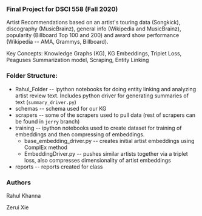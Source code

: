 ### Final Project for DSCI 558 (Fall 2020)

Artist Recommendations based on an artist's touring data (Songkick), discography (MusicBrainz), general info (Wikipedia and MusicBrainz), popularity (Billboard Top 100 and 200) and award show performance (Wikipedia -- AMA, Grammys, Billboard).

Key Concepts: Knowledge Graphs (KG), KG Embeddings, Triplet Loss, Peaguses Summarization model, Scraping, Entity Linking

### Folder Structure:

* Rahul_Folder -- ipython notebooks for doing entity linking and analyzing artist review text. Includes python driver for generating summaries of text (`summary_driver.py`)
* schemas -- schema used for our KG
* scrapers -- some of the scrapers used to pull data (rest of scrapers can be found in `jerry` branch)
* training -- ipython notebooks used to create dataset for training of embeddings and then compressing of embeddings. 
    - base_embedding_driver.py -- creates initial artist embeddings using ComplEx method
    - EmbeddingDriver.py -- pushes similar artists together via a triplet loss, also compresses dimensionality of artist embeddings
* reports -- reports created for class

### Authors

Rahul Khanna

Zerui Xie

